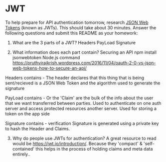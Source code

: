 # JWT

To help prepare for API authentication tomorrow, research [JSON Web Tokens](https://jwt.io) (known as JWTs). This should take about 30 minutes. Answer the following questions and submit this README as your homework:

1. What are the 3 parts of a JWT?
Headers
PayLoad
Signature



2. What information does each part contain?
Securing an API
npm install jsonwebtoken
Node.js command
https://pruthvirajkrish.wordpress.com/2016/11/04/oauth-2-0-vs-json-web-tokens-how-to-secure-an-api/

Headers contains - 
The header declares that this thing that is being sent/recieved is a JSON Web Token and the algorithm used to generate the signature

PayLoad contains - 
Or the 'Claim' are the bulk of the info about the user that we want transferred between parties. Used to authenticate on one auth server and access protected resources another server. Used for storing a token on the app side

Signature contains - verification
Signature is generated using a private key to hash the Header and Claims.



3. Why do people use JWTs for authentication? A great resource to read would be https://jwt.io/introduction/.
Because they 'compact' & 'self-contained' this helps in the process of holding claims and meta data entirely..
